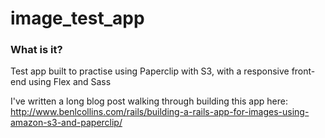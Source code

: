 # image_test_app

### What is it?

Test app built to practise using Paperclip with S3, with a responsive front-end using Flex and Sass

I've written a long blog post walking through building this app here: http://www.benlcollins.com/rails/building-a-rails-app-for-images-using-amazon-s3-and-paperclip/
